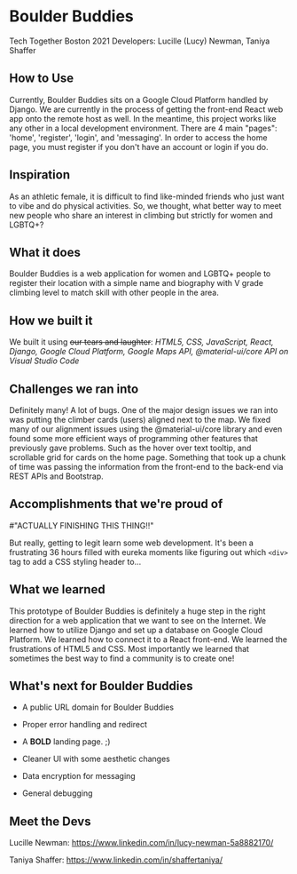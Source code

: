 # Boulder Buddies
Tech Together Boston 2021
Developers: Lucille (Lucy) Newman, Taniya Shaffer

## How to Use
Currently, Boulder Buddies sits on a Google Cloud Platform handled by Django. We are currently in the process of getting the front-end React web app onto the remote host as well. In the meantime, this project works like any other in a local development environment. There are 4 main "pages": 'home', 'register', 'login', and 'messaging'. In order to access the home page, you must register if you don't have an account or login if you do. 

## Inspiration
As an athletic female, it is difficult to find like-minded friends who just want to vibe and do physical activities. So, we thought, what better way to meet new people who share an interest in climbing but strictly for women and LGBTQ+?

## What it does
Boulder Buddies is a web application for women and LGBTQ+ people to register their location with a simple name and biography with V grade climbing level to match skill with other people in the area. 

## How we built it
We built it using ~~our tears and laughter~~: _HTML5, CSS, JavaScript, React, Django, Google Cloud Platform, Google Maps API, @material-ui/core API on Visual Studio Code_

## Challenges we ran into
Definitely many! A lot of bugs. One of the major design issues we ran into was putting the climber cards (users) aligned next to the map. We fixed many of our alignment issues using the @material-ui/core library and even found some more efficient ways of programming other features that previously gave problems. Such as the hover over text tooltip, and scrollable grid for cards on the home page. Something that took up a chunk of time was passing the information from the front-end to the back-end via REST APIs and Bootstrap.

## Accomplishments that we're proud of
#"ACTUALLY FINISHING THIS THING!!"

But really, getting to legit learn some web development. It's been a frustrating 36 hours filled with eureka moments like figuring out which ```<div>``` tag to add a CSS styling header to... 

## What we learned
This prototype of Boulder Buddies is definitely a huge step in the right direction for a web application that we want to see on the Internet. We learned how to utilize Django and set up a database on Google Cloud Platform. We learned how to connect it to a React front-end. We learned the frustrations of HTML5 and CSS. Most importantly we learned that sometimes the best way to find a community is to create one!

## What's next for Boulder Buddies
* A public URL domain for Boulder Buddies

* Proper error handling and redirect

* A **BOLD** landing page. ;)

* Cleaner UI with some aesthetic changes

* Data encryption for messaging

* General debugging

## Meet the Devs
Lucille Newman: https://www.linkedin.com/in/lucy-newman-5a8882170/

Taniya Shaffer: https://www.linkedin.com/in/shaffertaniya/
